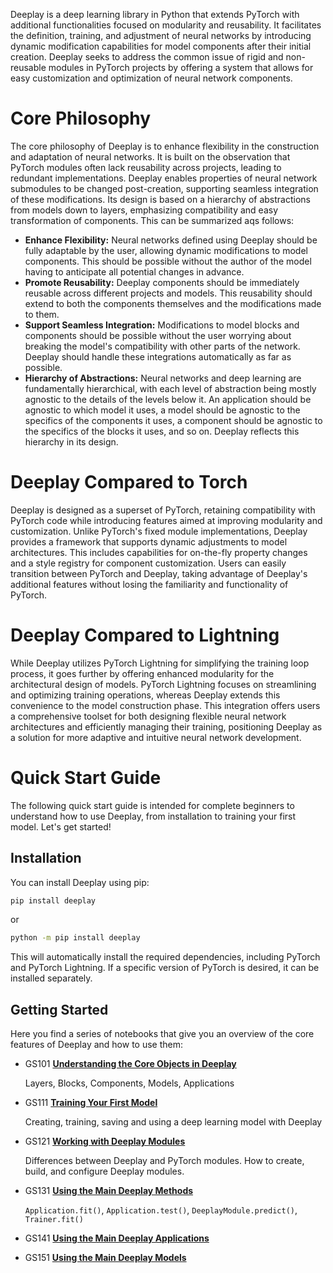 Deeplay is a deep learning library in Python that extends PyTorch with additional functionalities focused on modularity and reusability. It facilitates the definition, training, and adjustment of neural networks by introducing dynamic modification capabilities for model components after their initial creation. Deeplay seeks to address the common issue of rigid and non-reusable modules in PyTorch projects by offering a system that allows for easy customization and optimization of neural network components.

# Core Philosophy

The core philosophy of Deeplay is to enhance flexibility in the construction and adaptation of neural networks. It is built on the observation that PyTorch modules often lack reusability across projects, leading to redundant implementations. Deeplay enables properties of neural network submodules to be changed post-creation, supporting seamless integration of these modifications. Its design is based on a hierarchy of abstractions from models down to layers, emphasizing compatibility and easy transformation of components. This can be summarized aqs follows:

- **Enhance Flexibility:** Neural networks defined using Deeplay should be fully adaptable by the user, allowing dynamic modifications to model components. This should be possible without the author of the model having to anticipate all potential changes in advance.
- **Promote Reusability:** Deeplay components should be immediately reusable across different projects and models. This reusability should extend to both the components themselves and the modifications made to them.
- **Support Seamless Integration:** Modifications to model blocks and components should be possible without the user worrying about breaking the model's compatibility with other parts of the network. Deeplay should handle these integrations automatically as far as possible.
- **Hierarchy of Abstractions:** Neural networks and deep learning are fundamentally hierarchical, with each level of abstraction being mostly agnostic to the details of the levels below it. An application should be agnostic to which model it uses, a model should be agnostic to the specifics of the components it uses, a component should be agnostic to the specifics of the blocks it uses, and so on. Deeplay reflects this hierarchy in its design.

# Deeplay Compared to Torch

Deeplay is designed as a superset of PyTorch, retaining compatibility with PyTorch code while introducing features aimed at improving modularity and customization. Unlike PyTorch's fixed module implementations, Deeplay provides a framework that supports dynamic adjustments to model architectures. This includes capabilities for on-the-fly property changes and a style registry for component customization. Users can easily transition between PyTorch and Deeplay, taking advantage of Deeplay's additional features without losing the familiarity and functionality of PyTorch.

# Deeplay Compared to Lightning

While Deeplay utilizes PyTorch Lightning for simplifying the training loop process, it goes further by offering enhanced modularity for the architectural design of models. PyTorch Lightning focuses on streamlining and optimizing training operations, whereas Deeplay extends this convenience to the model construction phase. This integration offers users a comprehensive toolset for both designing flexible neural network architectures and efficiently managing their training, positioning Deeplay as a solution for more adaptive and intuitive neural network development.

# Quick Start Guide

The following quick start guide is intended for complete beginners to understand how to use Deeplay, from installation to training your first model. Let's get started!

## Installation

You can install Deeplay using pip:
```bash
pip install deeplay
```
or
```bash
python -m pip install deeplay
```
This will automatically install the required dependencies, including PyTorch and PyTorch Lightning. If a specific version of PyTorch is desired, it can be installed separately.

## Getting Started

Here you find a series of notebooks that give you an overview of the core features of Deeplay and how to use them:

- GS101 **[Understanding the Core Objects in Deeplay](https://github.com/DeepTrackAI/deeplay/blob/develop/tutorials/getting-started/GS101_core_objects.ipynb)**

  Layers, Blocks, Components, Models, Applications

- GS111 **[Training Your First Model](https://github.com/DeepTrackAI/deeplay/blob/develop/tutorials/getting-started/GS111_first_model.ipynb)**

  Creating, training, saving and using a deep learning model with Deeplay

- GS121 **[Working with Deeplay Modules](https://github.com/DeepTrackAI/deeplay/blob/develop/tutorials/getting-started/GS121_modules.ipynb)**

  Differences between Deeplay and PyTorch modules. How to create, build, and configure Deeplay modules.

- GS131 **[Using the Main Deeplay Methods](https://github.com/DeepTrackAI/deeplay/blob/develop/tutorials/getting-started/GS131_methods.ipynb)**

  `Application.fit()`, `Application.test()`, `DeeplayModule.predict()`, `Trainer.fit()`

- GS141 **[Using the Main Deeplay Applications](https://github.com/DeepTrackAI/deeplay/blob/develop/tutorials/getting-started/GS141_applications.ipynb)**

- GS151 **[Using the Main Deeplay Models](https://github.com/DeepTrackAI/deeplay/blob/develop/tutorials/getting-started/GS151_models.ipynb)**

